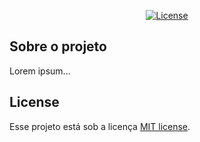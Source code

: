 
<p align="center">
<a href="#" alt="#"></a>
<a href="#"><img src="#" alt="License"></a>
</p>

## Sobre o projeto

Lorem ipsum...

## License

Esse projeto está sob a licença [MIT license](https://opensource.org/licenses/MIT).
